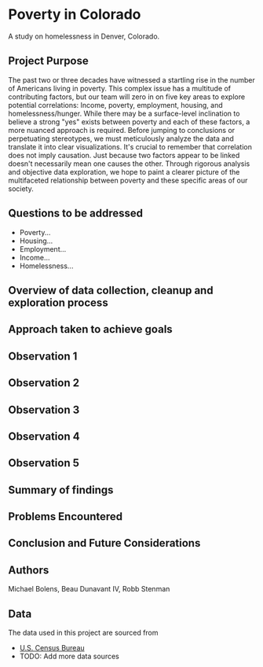 # Poverty in Colorado

A study on homelessness in Denver, Colorado.

## Project Purpose
The past two or three decades have witnessed a startling rise in the number of Americans living in poverty. This complex issue has a multitude of contributing factors, but our team will zero in on five key areas to explore potential correlations: Income, poverty, employment, housing, and homelessness/hunger. While there may be a surface-level inclination to believe a strong "yes" exists between poverty and each of these factors, a more nuanced approach is required.  Before jumping to conclusions or perpetuating stereotypes, we must meticulously analyze the data and translate it into clear visualizations. It's crucial to remember that correlation does not imply causation. Just because two factors appear to be linked doesn't necessarily mean one causes the other. Through rigorous analysis and objective data exploration, we hope to paint a clearer picture of the multifaceted relationship between poverty and these specific areas of our society.

## Questions to be addressed
* Poverty...
* Housing...
* Employment...
* Income...
* Homelessness...


## Overview of data collection, cleanup and exploration process

## Approach taken to achieve goals

## Observation 1

## Observation 2

## Observation 3

## Observation 4

## Observation 5

## Summary of findings

## Problems Encountered

## Conclusion and Future Considerations
## Authors

Michael Bolens, Beau Dunavant IV, Robb Stenman

## Data

The data used in this project are sourced from

- [U.S. Census Bureau](https://www.census.gov/)
- TODO: Add more data sources
